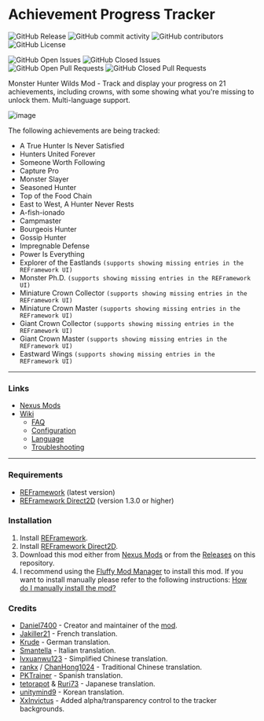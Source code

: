 # Achievement Progress Tracker
![GitHub Release](https://img.shields.io/github/v/release/Daniel7400/MHWS-Achievement-Progress-Tracker?link=https%3A%2F%2Fgithub.com%2FDaniel7400%2FMHWS-Achievement-Progress-Tracker%2Freleases)
![GitHub commit activity](https://img.shields.io/github/commit-activity/t/Daniel7400/MHWS-Achievement-Progress-Tracker?link=https%3A%2F%2Fgithub.com%2FDaniel7400%2FMHWS-Achievement-Progress-Tracker%2Fcommits)
![GitHub contributors](https://img.shields.io/github/contributors/Daniel7400/MHWS-Achievement-Progress-Tracker?link=https%3A%2F%2Fgithub.com%2FDaniel7400%2FMHWS-Achievement-Progress-Tracker%2Fgraphs%2Fcontributors)
![GitHub License](https://img.shields.io/github/license/Daniel7400/MHWS-Achievement-Progress-Tracker?link=https%3A%2F%2Fgithub.com%2FDaniel7400%2FMHWS-Achievement-Progress-Tracker%2Fblob%2Fmain%2FLICENSE)

![GitHub Open Issues](https://img.shields.io/github/issues/Daniel7400/MHWS-Achievement-Progress-Tracker?link=https%3A%2F%2Fgithub.com%2FDaniel7400%2FMHWS-Achievement-Progress-Tracker%2Fissues)
![GitHub Closed Issues](https://img.shields.io/github/issues-closed/Daniel7400/MHWS-Achievement-Progress-Tracker?color=dark-green&link=https%3A%2F%2Fgithub.com%2FDaniel7400%2FMHWS-Achievement-Progress-Tracker%2Fpulls%3Fq%3Dis%253Apr%2Bis%253Aclosed)
![GitHub Open Pull Requests](https://img.shields.io/github/issues-pr/Daniel7400/MHWS-Achievement-Progress-Tracker?link=https%3A%2F%2Fgithub.com%2FDaniel7400%2FMHWS-Achievement-Progress-Tracker%2Fpulls)
![GitHub Closed Pull Requests](https://img.shields.io/github/issues-pr-closed/Daniel7400/MHWS-Achievement-Progress-Tracker?color=dark-green&link=https%3A%2F%2Fgithub.com%2FDaniel7400%2FMHWS-Achievement-Progress-Tracker%2Fpulls%3Fq%3Dis%253Apr%2Bis%253Aclosed)


Monster Hunter Wilds Mod - Track and display your progress on 21 achievements, including crowns, with some showing what you're missing to unlock them. Multi-language support.

![image](https://github.com/user-attachments/assets/475e3739-71e5-4f93-af63-0e9e9eac4de0)


The following achievements are being tracked:
- A True Hunter Is Never Satisfied
- Hunters United Forever
- Someone Worth Following
- Capture Pro
- Monster Slayer
- Seasoned Hunter
- Top of the Food Chain
- East to West, A Hunter Never Rests
- A-fish-ionado
- Campmaster
- Bourgeois Hunter
- Gossip Hunter
- Impregnable Defense
- Power Is Everything
- Explorer of the Eastlands `(supports showing missing entries in the REFramework UI)`
- Monster Ph.D. `(supports showing missing entries in the REFramework UI)`
- Miniature Crown Collector `(supports showing missing entries in the REFramework UI)`
- Miniature Crown Master `(supports showing missing entries in the REFramework UI)`
- Giant Crown Collector `(supports showing missing entries in the REFramework UI)`
- Giant Crown Master `(supports showing missing entries in the REFramework UI)`
- Eastward Wings `(supports showing missing entries in the REFramework UI)`
    
***

### Links
- [Nexus Mods](https://www.nexusmods.com/monsterhunterwilds/mods/721)
- [Wiki](https://github.com/Daniel7400/MHWS-Achievement-Progress-Tracker/wiki)
  - [FAQ](https://github.com/Daniel7400/MHWS-Achievement-Progress-Tracker/wiki/FAQ)
  - [Configuration](https://github.com/Daniel7400/MHWS-Achievement-Progress-Tracker/wiki/Configuration)
  - [Language](https://github.com/Daniel7400/MHWS-Achievement-Progress-Tracker/wiki/Language)
  - [Troubleshooting](https://github.com/Daniel7400/MHWS-Achievement-Progress-Tracker/wiki/Troubleshooting)

***

### Requirements
- [REFramework](https://www.nexusmods.com/monsterhunterwilds/mods/93) (latest version)
- [REFramework Direct2D](https://www.nexusmods.com/monsterhunterwilds/mods/142) (version 1.3.0 or higher)

### Installation
1. Install [REFramework](https://www.nexusmods.com/monsterhunterwilds/mods/93).
2. Install [REFramework Direct2D](https://www.nexusmods.com/monsterhunterwilds/mods/142).
3. Download this mod either from [Nexus Mods](https://www.nexusmods.com/monsterhunterwilds/mods/721) or from the [Releases](https://github.com/Daniel7400/MHWS-Achievement-Progress-Tracker/releases) on this repository.
4. I recommend using the [Fluffy Mod Manager](https://www.nexusmods.com/site/mods/818) to install this mod. If you want to install manually please refer to the following instructions: [How do I manually install the mod?](https://github.com/Daniel7400/MHWS-Achievement-Progress-Tracker/wiki/FAQ#2-how-do-i-manually-install-the-mod)

### Credits
- [Daniel7400](https://github.com/Daniel7400) - Creator and maintainer of the [mod](https://www.nexusmods.com/monsterhunterwilds/mods/721).
- [Jakiller21](https://www.nexusmods.com/users/3156937) - French translation.
- [Krude](https://github.com/Krude) - German translation.
- [Smantella](https://www.nexusmods.com/users/66169141) - Italian translation.
- [lvxuanwu123](https://www.nexusmods.com/users/12784843) - Simplified Chinese translation.
- [rankx](https://www.nexusmods.com/users/77159328) / [ChanHong1024](https://github.com/ChanHong1024) - Traditional Chinese translation.
- [PKTrainer](https://next.nexusmods.com/profile/PKTrainer) - Spanish translation.
- [tetorapot](https://www.nexusmods.com/users/220084629) & [Ruri73](https://www.nexusmods.com/users/71073568) - Japanese translation.
- [unitymind9](https://github.com/unitymind9) - Korean translation.
- [XxInvictus](https://github.com/XxInvictus) - Added alpha/transparency control to the tracker backgrounds.
